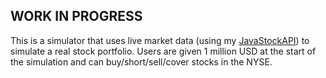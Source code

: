 WORK IN PROGRESS
----------------
This is a simulator that uses live market data (using my [JavaStockAPI]("https://github.com/nkrishn9/JavaStockAPI")) to simulate a real stock portfolio. 
Users are given 1 million USD at the start of the simulation and can buy/short/sell/cover stocks in the NYSE.